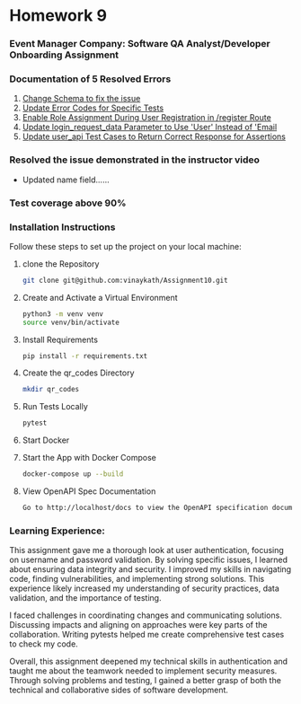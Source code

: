 # Homework 9
### Event Manager Company: Software QA Analyst/Developer Onboarding Assignment

### Documentation of 5 Resolved Errors
1. [Change Schema to fix the issue](./https://github.com/vinaykath/Assignment10/issues/1)
2. [Update Error Codes for Specific Tests](./https://github.com/vinaykath/Assignment10/issues/2)
3. [Enable Role Assignment During User Registration in /register Route ](./https://github.com/vinaykath/Assignment10/issues/3)
4. [Update login_request_data Parameter to Use 'User' Instead of 'Email](./https://github.com/vinaykath/Assignment10/issues/4)
5. [Update user_api Test Cases to Return Correct Response for Assertions ](./https://github.com/vinaykath/Assignment10/issues/5)

### Resolved the issue demonstrated in the instructor video
- Updated name field......

### Test coverage above 90% 

### Installation Instructions
Follow these steps to set up the project on your local machine:

1. clone the Repository
    ```sh
    git clone git@github.com:vinaykath/Assignment10.git
    ```
2. Create and Activate a Virtual Environment
    ```sh
    python3 -m venv venv
    source venv/bin/activate
    ```
3. Install Requirements
    ```sh
    pip install -r requirements.txt
    ```
4. Create the qr_codes Directory
    ```sh
    mkdir qr_codes
    ```
5. Run Tests Locally
    ```sh
    pytest
    ```
6. Start Docker

7. Start the App with Docker Compose
    ```sh
    docker-compose up --build
    ```
8. View OpenAPI Spec Documentation
    ```sh
    Go to http://localhost/docs to view the OpenAPI specification documentation.
    ```

### Learning Experience:
This assignment gave me a thorough look at user authentication, focusing on username and password validation. By solving specific issues, I learned about ensuring data integrity and security. I improved my skills in navigating code, finding vulnerabilities, and implementing strong solutions. This experience likely increased my understanding of security practices, data validation, and the importance of testing.

I faced challenges in coordinating changes and communicating solutions. Discussing impacts and aligning on approaches were key parts of the collaboration. Writing pytests helped me create comprehensive test cases to check my code.

Overall, this assignment deepened my technical skills in authentication and taught me about the teamwork needed to implement security measures. Through solving problems and testing, I gained a better grasp of both the technical and collaborative sides of software development.

